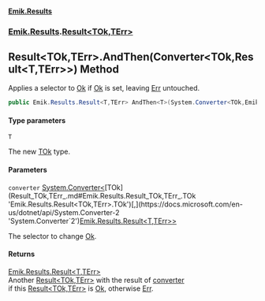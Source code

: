 #### [Emik.Results](index.md 'index')
### [Emik.Results](Emik.Results.md 'Emik.Results').[Result&lt;TOk,TErr&gt;](Result_TOk,TErr_.md 'Emik.Results.Result<TOk,TErr>')

## Result<TOk,TErr>.AndThen<T>(Converter<TOk,Result<T,TErr>>) Method

Applies a selector to [Ok](Result_TOk,TErr_.Ok.md 'Emik.Results.Result<TOk,TErr>.Ok') if [Ok](Result_TOk,TErr_.Ok.md 'Emik.Results.Result<TOk,TErr>.Ok') is set, leaving [Err](Result_TOk,TErr_.Err.md 'Emik.Results.Result<TOk,TErr>.Err') untouched.

```csharp
public Emik.Results.Result<T,TErr> AndThen<T>(System.Converter<TOk,Emik.Results.Result<T,TErr>> converter);
```
#### Type parameters

<a name='Emik.Results.Result_TOk,TErr_.AndThen_T_(System.Converter_TOk,Emik.Results.Result_T,TErr__).T'></a>

`T`

The new [TOk](Result_TOk,TErr_.md#Emik.Results.Result_TOk,TErr_.TOk 'Emik.Results.Result<TOk,TErr>.TOk') type.
#### Parameters

<a name='Emik.Results.Result_TOk,TErr_.AndThen_T_(System.Converter_TOk,Emik.Results.Result_T,TErr__).converter'></a>

`converter` [System.Converter&lt;](https://docs.microsoft.com/en-us/dotnet/api/System.Converter-2 'System.Converter`2')[TOk](Result_TOk,TErr_.md#Emik.Results.Result_TOk,TErr_.TOk 'Emik.Results.Result<TOk,TErr>.TOk')[,](https://docs.microsoft.com/en-us/dotnet/api/System.Converter-2 'System.Converter`2')[Emik.Results.Result&lt;](Result_TOk,TErr_.md 'Emik.Results.Result<TOk,TErr>')[T](Result_TOk,TErr_.AndThen.sOkgg2UiaD9LONO8/OaSzA.md#Emik.Results.Result_TOk,TErr_.AndThen_T_(System.Converter_TOk,Emik.Results.Result_T,TErr__).T 'Emik.Results.Result<TOk,TErr>.AndThen<T>(System.Converter<TOk,Emik.Results.Result<T,TErr>>).T')[,](Result_TOk,TErr_.md 'Emik.Results.Result<TOk,TErr>')[TErr](Result_TOk,TErr_.md#Emik.Results.Result_TOk,TErr_.TErr 'Emik.Results.Result<TOk,TErr>.TErr')[&gt;](Result_TOk,TErr_.md 'Emik.Results.Result<TOk,TErr>')[&gt;](https://docs.microsoft.com/en-us/dotnet/api/System.Converter-2 'System.Converter`2')

The selector to change [Ok](Result_TOk,TErr_.Ok.md 'Emik.Results.Result<TOk,TErr>.Ok').

#### Returns
[Emik.Results.Result&lt;](Result_TOk,TErr_.md 'Emik.Results.Result<TOk,TErr>')[T](Result_TOk,TErr_.AndThen.sOkgg2UiaD9LONO8/OaSzA.md#Emik.Results.Result_TOk,TErr_.AndThen_T_(System.Converter_TOk,Emik.Results.Result_T,TErr__).T 'Emik.Results.Result<TOk,TErr>.AndThen<T>(System.Converter<TOk,Emik.Results.Result<T,TErr>>).T')[,](Result_TOk,TErr_.md 'Emik.Results.Result<TOk,TErr>')[TErr](Result_TOk,TErr_.md#Emik.Results.Result_TOk,TErr_.TErr 'Emik.Results.Result<TOk,TErr>.TErr')[&gt;](Result_TOk,TErr_.md 'Emik.Results.Result<TOk,TErr>')  
Another [Result&lt;TOk,TErr&gt;](Result_TOk,TErr_.md 'Emik.Results.Result<TOk,TErr>') with the result of [converter](Result_TOk,TErr_.AndThen.sOkgg2UiaD9LONO8/OaSzA.md#Emik.Results.Result_TOk,TErr_.AndThen_T_(System.Converter_TOk,Emik.Results.Result_T,TErr__).converter 'Emik.Results.Result<TOk,TErr>.AndThen<T>(System.Converter<TOk,Emik.Results.Result<T,TErr>>).converter')  
if this [Result&lt;TOk,TErr&gt;](Result_TOk,TErr_.md 'Emik.Results.Result<TOk,TErr>') is [Ok](Result_TOk,TErr_.Ok.md 'Emik.Results.Result<TOk,TErr>.Ok'), otherwise [Err](Result_TOk,TErr_.Err.md 'Emik.Results.Result<TOk,TErr>.Err').